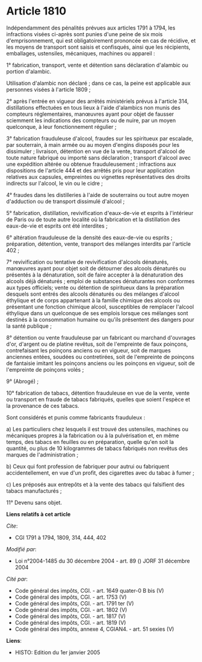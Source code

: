 # Article 1810

Indépendamment des pénalités prévues aux articles 1791 à 1794, les infractions visées ci-après sont punies d'une peine de six
mois d'emprisonnement, qui est obligatoirement prononcée en cas de récidive, et les moyens de transport sont saisis et
confisqués, ainsi que les récipients, emballages, ustensiles, mécaniques, machines ou appareil :

1° fabrication, transport, vente et détention sans déclaration d'alambic ou portion d'alambic.

Utilisation d'alambic non déclaré ; dans ce cas, la peine est applicable aux personnes visées à l'article 1809 ;

2° après l'entrée en vigueur des arrêtés ministériels prévus à l'article 314, distillations effectuées en tous lieux à l'aide
d'alambics non munis des compteurs réglementaires, manœuvres ayant pour objet de fausser sciemment les indications des
compteurs ou de nuire, par un moyen quelconque, à leur fonctionnement régulier ;

3° fabrication frauduleuse d'alcool, fraudes sur les spiritueux par escalade, par souterrain, à main armée ou au moyen
d'engins disposés pour les dissimuler ; livraison, détention en vue de la vente, transport d'alcool de toute nature fabriqué
ou importé sans déclaration ; transport d'alcool avec une expédition altérée ou obtenue frauduleusement ; infractions aux
dispositions de l'article 444 et des arrêtés pris pour leur application relatives aux capsules, empreintes ou vignettes
représentatives des droits indirects sur l'alcool, le vin ou le cidre ;

4° fraudes dans les distilleries à l'aide de souterrains ou tout autre moyen d'adduction ou de transport dissimulé d'alcool ;

5° fabrication, distillation, revivification d'eaux-de-vie et esprits à l'intérieur de Paris ou de toute autre localité où la
fabrication et la distillation des eaux-de-vie et esprits ont été interdites ;

6° altération frauduleuse de la densité des eaux-de-vie ou esprits ; préparation, détention, vente, transport des mélanges
interdits par l'article 402 ;

7° revivification ou tentative de revivification d'alcools dénaturés, manœuvres ayant pour objet soit de détourner des
alcools dénaturés ou présentés à la dénaturation, soit de faire accepter à la dénaturation des alcools déjà dénaturés ;
emploi de substances dénaturantes non conformes aux types officiels; vente ou détention de spiritueux dans la préparation
desquels sont entrés des alcools dénaturés ou des mélanges d'alcool éthylique et de corps appartenant à la famille chimique
des alcools ou présentant une fonction chimique alcool, susceptibles de remplacer l'alcool éthylique dans un quelconque de
ses emplois lorsque ces mélanges sont destinés à la consommation humaine ou qu'ils présentent des dangers pour la santé
publique ;

8° détention ou vente frauduleuse par un fabricant ou marchand d'ouvrages d'or, d'argent ou de platine revêtus, soit de
l'empreinte de faux poinçons, contrefaisant les poinçons anciens ou en vigueur, soit de marques anciennes entées, soudées ou
contretirées, soit de l'empreinte de poinçons de fantaisie imitant les poinçons anciens ou les poinçons en vigueur, soit de
l'empreinte de poinçons volés ;

9° (Abrogé) ;

10° fabrication de tabacs, détention frauduleuse en vue de la vente, vente ou transport en fraude de tabacs fabriqués,
quelles que soient l'espèce et la provenance de ces tabacs.

Sont considérés et punis comme fabricants frauduleux :

a) Les particuliers chez lesquels il est trouvé des ustensiles, machines ou mécaniques propres à la fabrication ou à la
pulvérisation et, en même temps, des tabacs en feuilles ou en préparation, quelle qu'en soit la quantité, ou plus de 10
kilogrammes de tabacs fabriqués non revêtus des marques de l'administration ;

b) Ceux qui font profession de fabriquer pour autrui ou fabriquent accidentellement, en vue d'un profit, des cigarettes avec
du tabac à fumer ;

c) Les préposés aux entrepôts et à la vente des tabacs qui falsifient des tabacs manufacturés ;

11° Devenu sans objet.

**Liens relatifs à cet article**

_Cite_:

  - CGI 1791 à 1794, 1809, 314, 444, 402

_Modifié par_:

  - Loi n°2004-1485 du 30 décembre 2004 - art. 89 () JORF 31 décembre 2004

_Cité par_:

  - Code général des impôts, CGI. - art. 1649 quater-0 B bis (V)
  - Code général des impôts, CGI. - art. 1753 (V)
  - Code général des impôts, CGI. - art. 1791 ter (V)
  - Code général des impôts, CGI. - art. 1802 (V)
  - Code général des impôts, CGI. - art. 1817 (V)
  - Code général des impôts, CGI. - art. 1819 (V)
  - Code général des impôts, annexe 4, CGIAN4. - art. 51 sexies (V)

**Liens**:

  - HISTO: Edition du 1er janvier 2005
